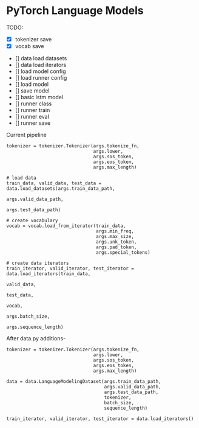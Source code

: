 # PyTorch Language Models

TODO:

- [x] tokenizer save
- [x] vocab save
- [] data load datasets
- [] data load iterators
- [] load model config
- [] load runner config
- [] load model
- [] save model
- [] basic lstm model
- [] runner class
- [] runner train
- [] runner eval
- [] runner save




Current pipeline
```
tokenizer = tokenizer.Tokenizer(args.tokenize_fn,
                                args.lower,
                                args.sos_token,
                                args.eos_token,
                                args.max_length)

# load data
train_data, valid_data, test_data = data.load_datasets(args.train_data_path,
                                                       args.valid_data_path,
                                                       args.test_data_path)

# create vocabulary
vocab = vocab.load_from_iterator(train_data,
                                 args.min_freq,
                                 args.max_size,
                                 args.unk_token,
                                 args.pad_token,
                                 args.special_tokens)

# create data iterators
train_iterator, valid_iterator, test_iterator = data.load_iterators(train_data,
                                                                    valid_data,
                                                                    test_data,
                                                                    vocab,
                                                                    args.batch_size,
                                                                    args.sequence_length)

```


After data.py additions-
```
tokenizer = tokenizer.Tokenizer(args.tokenize_fn,
                                args.lower,
                                args.sos_token,
                                args.eos_token,
                                args.max_length)

data = data.LanguageModelingDataset(args.train_data_path,
                                    args.valid_data_path,
                                    args.test_data_path,
                                    tokenizer,
                                    batch_size,
                                    sequence_length)
                                    
train_iterator, valid_iterator, test_iterator = data.load_iterators()


```
